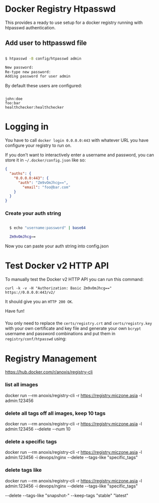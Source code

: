 # Docker Registry Htpasswd

This provides a ready to use setup for a docker registry running with htpasswd
authentication.

## Add user to httpasswd file

```bash

$ htpasswd -B config/htpasswd admin

New password:
Re-type new password: 
Adding password for user admin

```

By default these users are configured:

```

john:doe
foo:bar
healthchecker:healthchecker

```

# Logging in

You have to call `docker login 0.0.0.0:443` with whatever URL you have configure your registry to run on.

If you don't want to interactively enter a username and password, you can
store it in `~/.docker/config.json` like so:



```json
{
  "auths": {
    "0.0.0.0:443": {
      "auth": "Zm9vOmJhcg==",
        "email": "foo@bar.com"
    }
  }
}
```

### Create your auth string

```bash
  
  $ echo "username:password" | base64

  Zm9vOmJhcg==

```

Now you can paste your auth string into config.json


# Test Docker v2 HTTP API

To manually test the Docker v2 HTTP API you can run this command:

```
curl -k -v -H "Authorization: Basic Zm9vOmJhcg==" https://0.0.0.0:443/v2/
```

It should give you an `HTTP 200 OK`.

Have fun!

#####

You only need to replace the `certs/registry.crt` and `certs/registry.key`
with your own certificate and key file and generate your own `bcrypt` username
and password combinations and put them in `registry/conf/htpasswd` using:


# Registry Management
https://hub.docker.com/r/anoxis/registry-cli

### list all images
docker run --rm anoxis/registry-cli -r https://registry.miczone.asia -l admin:123456

### delete all tags off all images, keep 10 tags
docker run --rm anoxis/registry-cli -r https://registry.miczone.asia -l admin:123456 --delete --num 10

### delete a specific tags
docker run --rm anoxis/registry-cli -r https://registry.miczone.asia -l admin:123456 -i devops/nginx --delete --tags-like "specific_tags"

### delete tags like
docker run --rm anoxis/registry-cli -r https://registry.miczone.asia -l admin:123456 -i devops/nginx --delete --tags-like "specific_tags"

--delete --tags-like "snapshot-" --keep-tags "stable" "latest"
